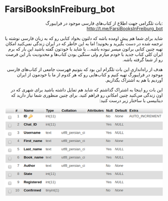 # FarsiBooksInFreiburg_bot
<div dir="rtl">

:بات تلگرامی جهت اطلاع از کتاب‌های فارسی موجود در فرایبورگ
http://t.me/FarsiBooksInFreiburg_bot

شاید برای شما هم پیش اومده باشه که دلتون بخواد کتابی رو که به زبان فارسی نوشته یا ترجمه شده در دست بگیرید و بخونید! اما به این خاطر که در ایران زندگی نمی‌کنید امکان تهیه چنین کتابی براتون میسر نبوده باشه... یا شاید با خودتون گفته باشید این بار که برم ایران کلی کتاب جدید با خودم میارم ولی سنگین بودن کتاب‌ها و محدودیت بار این فرصت رو از شما گرفته باشه.
 
هدف از راه‌اندازی این بات تلگرام این بود که بتونیم فهرست جامعی از کتاب‌های فارسی موجود در فرایبورگ تهیه کنیم و کتاب‌هایی رو که هر کدوم از ما با خودمون از ایران آوردیم با هم به اشتراک بگذاریم.

این بات رو اینجا به اشتراک گذاشتم که شاید هم تمایل داشته باشید برای شهری که در اون زندگی می‌کنید چنین امکانی رو فراهم کنید. برای چنین منظوری شما نیاز دارید که دیتابیسی با ساختار زیر درست کنید:

![alt text](https://github.com/Nematollahi/FarsiBooksInFreiburg_bot/blob/master/database_structure.png)

</div>
